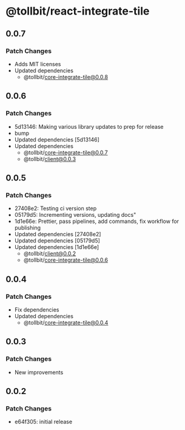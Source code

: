 # @tollbit/react-integrate-tile

## 0.0.7

### Patch Changes

- Adds MIT licenses
- Updated dependencies
  - @tollbit/core-integrate-tile@0.0.8

## 0.0.6

### Patch Changes

- 5d13146: Making various library updates to prep for release
- bump
- Updated dependencies [5d13146]
- Updated dependencies
  - @tollbit/core-integrate-tile@0.0.7
  - @tollbit/client@0.0.3

## 0.0.5

### Patch Changes

- 27408e2: Testing ci version step
- 05179d5: Incrementing versions, updating docs"
- 1d1e66e: Prettier, pass pipelines, add commands, fix workflow for publishing
- Updated dependencies [27408e2]
- Updated dependencies [05179d5]
- Updated dependencies [1d1e66e]
  - @tollbit/client@0.0.2
  - @tollbit/core-integrate-tile@0.0.6

## 0.0.4

### Patch Changes

- Fix dependencies
- Updated dependencies
  - @tollbit/core-integrate-tile@0.0.4

## 0.0.3

### Patch Changes

- New improvements

## 0.0.2

### Patch Changes

- e64f305: initial release
